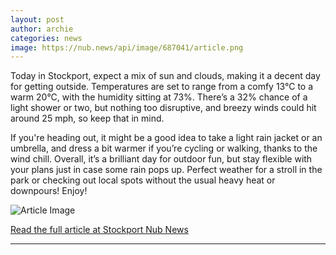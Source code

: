 ```yaml
---
layout: post
author: archie
categories: news
image: https://nub.news/api/image/687041/article.png
---
```

Today in Stockport, expect a mix of sun and clouds, making it a decent day for getting outside. Temperatures are set to range from a comfy 13°C to a warm 20°C, with the humidity sitting at 73%. There’s a 32% chance of a light shower or two, but nothing too disruptive, and breezy winds could hit around 25 mph, so keep that in mind.

If you're heading out, it might be a good idea to take a light rain jacket or an umbrella, and dress a bit warmer if you’re cycling or walking, thanks to the wind chill. Overall, it’s a brilliant day for outdoor fun, but stay flexible with your plans just in case some rain pops up. Perfect weather for a stroll in the park or checking out local spots without the usual heavy heat or downpours! Enjoy!

![Article Image](https://nub.news/api/image/687041/article.png)

[Read the full article at Stockport Nub News](https://stockport.nub.news/news/weather-news/todays-weather-in-stockport-31-august-270413)

---

